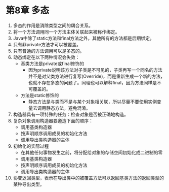 # 第8章 多态
1. 多态的作用是消除类型之间的耦合关系。
2. 将一个方法调用同一个方法主体关联起来被称作绑定。
3. Java中除了static方法和final方法之外，其他所有的方法都是后期绑定。
4. 只有非private方法才可以被覆盖。
5. 只有普通的方法调用可以是多态的。
6. 动态绑定在以下两种情况会失效：
    - 基类方法是private或final修饰的
        - 因为private说明该方法对子类是不可见的，子类再写一个同名的方法并不是对父类方法进行复写(Override)，而是重新生成一个新的方法，也就不存在多态的问题了。同理也可以解释final，因为方法同样是不可覆盖的。 
    - 方法是static修饰的
        - 静态方法是与类而不是与某个对象相关联，所以尽量不要使用实例变量去调用静态方法，避免混淆。    
7. 构造器具有一项特殊的任务：检查对象是否被正确地构造。
8. 复杂对象调用构造器要遵造下面的顺序：
    - 调用基类构造器
    - 按声明顺序调用成员的初始化方法
    - 调用导出类构造器的主体
9. 初始化的实际过程
    - 在其他任何事物发生之前，将分配给对象的存储空间初始化成二进制的零
    - 调用基类构造器
    - 按声明顺序调用成员的初始化方法
    - 调用导出类构造器的主体
10. 协变返回类型，表示在导出类中的被覆盖方法可以返回基类方法的返回类型的某种导出类型。
